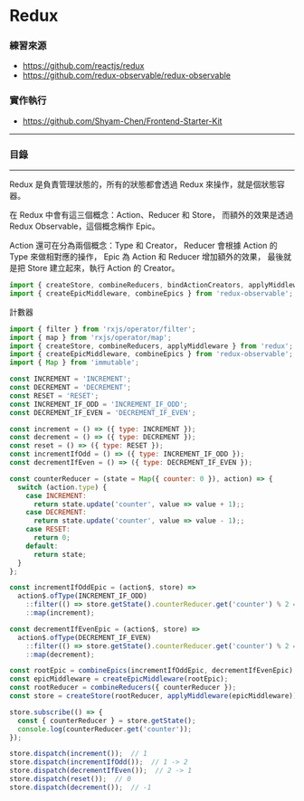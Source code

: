 # Redux

### 練習來源
* https://github.com/reactjs/redux
* https://github.com/redux-observable/redux-observable

### 實作執行
* https://github.com/Shyam-Chen/Frontend-Starter-Kit

***

### 目錄

***

Redux 是負責管理狀態的，所有的狀態都會透過 Redux 來操作，就是個狀態容器。

在 Redux 中會有這三個概念：Action、Reducer 和 Store，
而額外的效果是透過 Redux Observable，這個概念稱作 Epic。

Action 還可在分為兩個概念：Type 和 Creator，
Reducer 會根據 Action 的 Type 來做相對應的操作，
Epic 為 Action 和 Reducer 增加額外的效果，
最後就是把 Store 建立起來，執行 Action 的 Creator。

```js
import { createStore, combineReducers, bindActionCreators, applyMiddleware, compose } from 'redux';
import { createEpicMiddleware, combineEpics } from 'redux-observable';
```

計數器

```js
import { filter } from 'rxjs/operator/filter';
import { map } from 'rxjs/operator/map';
import { createStore, combineReducers, applyMiddleware } from 'redux';
import { createEpicMiddleware, combineEpics } from 'redux-observable';
import { Map } from 'immutable';

const INCREMENT = 'INCREMENT';
const DECREMENT = 'DECREMENT';
const RESET = 'RESET';
const INCREMENT_IF_ODD = 'INCREMENT_IF_ODD';
const DECREMENT_IF_EVEN = 'DECREMENT_IF_EVEN';

const increment = () => ({ type: INCREMENT });
const decrement = () => ({ type: DECREMENT });
const reset = () => ({ type: RESET });
const incrementIfOdd = () => ({ type: INCREMENT_IF_ODD });
const decrementIfEven = () => ({ type: DECREMENT_IF_EVEN });

const counterReducer = (state = Map({ counter: 0 }), action) => {
  switch (action.type) {
    case INCREMENT:
      return state.update('counter', value => value + 1);;
    case DECREMENT:
      return state.update('counter', value => value - 1);;
    case RESET:
      return 0;
    default:
      return state;
  }
};

const incrementIfOddEpic = (action$, store) =>
  action$.ofType(INCREMENT_IF_ODD)
    ::filter(() => store.getState().counterReducer.get('counter') % 2 === 1)
    ::map(increment);

const decrementIfEvenEpic = (action$, store) =>
  action$.ofType(DECREMENT_IF_EVEN)
    ::filter(() => store.getState().counterReducer.get('counter') % 2 === 0)
    ::map(decrement);

const rootEpic = combineEpics(incrementIfOddEpic, decrementIfEvenEpic);
const epicMiddleware = createEpicMiddleware(rootEpic);
const rootReducer = combineReducers({ counterReducer });
const store = createStore(rootReducer, applyMiddleware(epicMiddleware));

store.subscribe(() => {
  const { counterReducer } = store.getState();
  console.log(counterReducer.get('counter'));
});

store.dispatch(increment());  // 1
store.dispatch(incrementIfOdd());  // 1 -> 2
store.dispatch(decrementIfEven());  // 2 -> 1
store.dispatch(reset());  // 0
store.dispatch(decrement());  // -1
```
